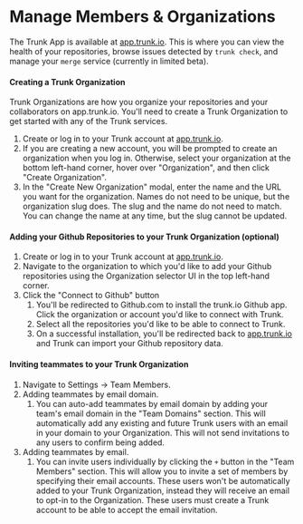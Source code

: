 # Manage Members & Organizations

The Trunk App is available at [app.trunk.io](https://app.trunk.io/). This is where you can view the health of your repositories, browse issues detected by `trunk check`, and manage your `merge` service (currently in limited beta).

#### Creating a Trunk Organization

Trunk Organizations are how you organize your repositories and your collaborators on app.trunk.io. You'll need to create a Trunk Organization to get started with any of the Trunk services.

1. Create or log in to your Trunk account at [app.trunk.io](https://app.trunk.io/).
2. If you are creating a new account, you will be prompted to create an organization when you log in. Otherwise, select your organization at the bottom left-hand corner, hover over "Organization", and then click "Create Organization".
3. In the "Create New Organization" modal, enter the name and the URL you want for the organization.
   Names do not need to be unique, but the organization slug does. The slug and the name do not need to match. You can change the name at any time, but the slug cannot be updated.

#### Adding your Github Repositories to your Trunk Organization (optional)

1. Create or log in to your Trunk account at [app.trunk.io](https://app.trunk.io/).
2. Navigate to the organization to which you'd like to add your Github repositories using the Organization selector UI in the top left-hand corner.
3. Click the "Connect to Github" button
   1. You'll be redirected to Github.com to install the trunk.io Github app. Click the organization or account you'd like to connect with Trunk.
   2. Select all the repositories you'd like to be able to connect to Trunk.
   3. On a successful installation, you'll be redirected back to [app.trunk.io](https://app.trunk.io/) and Trunk can import your Github repository data.

#### Inviting teammates to your Trunk Organization

1. Navigate to Settings → Team Members.
2. Adding teammates by email domain.
   1. You can auto-add teammates by email domain by adding your team's email domain in the "Team Domains" section. This will automatically add any existing and future Trunk users with an email in your domain to your Organization. This will not send invitations to any users to confirm being added.
3. Adding teammates by email.
   1. You can invite users individually by clicking the `+` button in the "Team Members" section.
      This will allow you to invite a set of members by specifying their email accounts. These users won't be automatically added to your Trunk Organization, instead they will receive an email to opt-in to the Organization. These users must create a Trunk account to be able to accept the email invitation.
